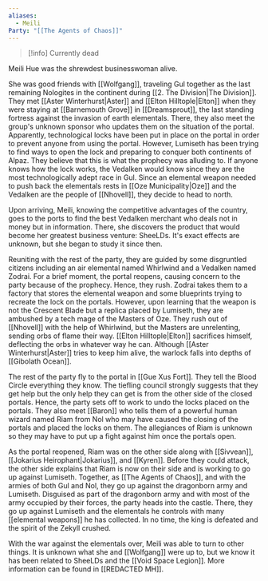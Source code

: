 ```yaml
---
aliases:
  - Meili
Party: "[[The Agents of Chaos]]"
---
```

> [!info]
> Currently dead

Meili Hue was the shrewdest businesswoman alive.

She was good friends with [[Wolfgang]], traveling Gul together as the last remaining Nologites in the continent during [[2. The Division|The Division]]. They met [[Aster Winterhurst|Aster]] and [[Elton Hilltople|Elton]] when they were staying at [[Barnemouth Grove]] in [[Dreamsprout]], the last standing fortress against the invasion of earth elementals. There, they also meet the group's unknown sponsor who updates them on the situation of the portal. Apparently, technological locks have been put in place on the portal in order to prevent anyone from using the portal. However, Lumiseth has been trying to find ways to open the lock and preparing to conquer both continents of Alpaz. They believe that this is what the prophecy was alluding to. If anyone knows how the lock works, the Vedalken would know since they are the most technologically adept race in Gul. Since an elemental weapon needed to push back the elementals rests in [[Oze Municipality|Oze]] and the Vedalken are the people of [[Nhovell]], they decide to head to north. 

Upon arriving, Meili, knowing the competitive advantages of the country, goes to the ports to find the best Vedalken merchant who deals not in money but in information. There, she discovers the product that would become her greatest business venture: SheeLDs. It's exact effects are unknown, but she began to study it since then.

Reuniting with the rest of the party, they are guided by some disgruntled citizens including an air elemental named Whirlwind and a Vedalken named Zodrai. For a brief moment, the portal reopens, causing concern to the party because of the prophecy. Hence, they rush. Zodrai takes them to a factory that stores the elemental weapon and some blueprints trying to recreate the lock on the portals. However, upon learning that the weapon is not the Crescent Blade but a replica placed by Lumiseth, they are ambushed by a tech mage of the Masters of Oze. They rush out of [[Nhovell]] with the help of Whirlwind, but the Masters are unrelenting, sending orbs of flame their way. [[Elton Hilltople|Elton]] sacrifices himself, deflecting the orbs in whatever way he can. Although [[Aster Winterhurst|Aster]] tries to keep him alive, the warlock falls into depths of [[Gibolath Ocean]].

The rest of the party fly to the portal in [[Gue Xus Fort]]. They tell the Blood Circle everything they know. The tiefling council strongly suggests that they get help but the only help they can get is from the other side of the closed portals. Hence, the party sets off to work to undo the locks placed on the portals. They also meet [[Baron]] who tells them of a powerful human wizard named Riam from Nol who may have caused the closing of the portals and placed the locks on them. The allegiances of Riam is unknown so they may have to put up a fight against him once the portals open. 

As the portal reopened, Riam was on the other side along with [[Sivvean]], [[Jokarius Heirophant|Jokarius]], and [[Kyren]]. Before they could attack, the other side explains that Riam is now on their side and is working to go up against Lumiseth. Together, as [[The Agents of Chaos]], and with the armies of both Gul and Nol, they go up against the dragonborn army and Lumiseth. Disguised as part of the dragonborn army and with most of the army occupied by their forces, the party heads into the castle. There, they go up against Lumiseth and the elementals he controls with many [[elemental weapons]] he has collected. In no time, the king is defeated and the spirit of the Zekyll crushed.

With the war against the elementals over, Meili was able to turn to other things. It is unknown what she and [[Wolfgang]] were up to, but we know it has been related to SheeLDs and the [[Void Space Legion]]. More information can be found in [[REDACTED MH]].

